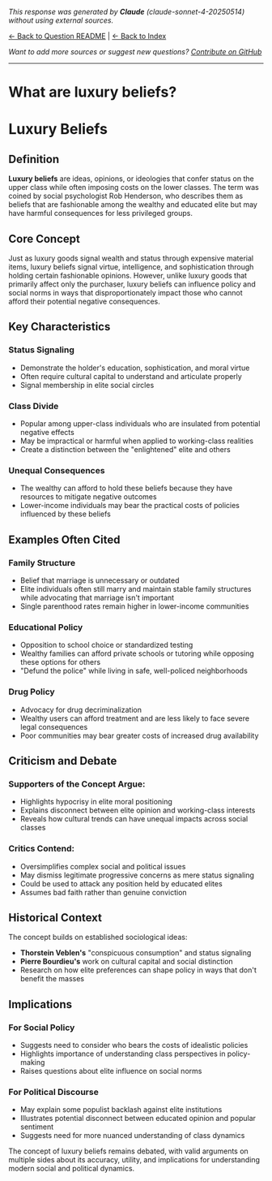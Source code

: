 <!-- 
Generated by: claude
Model: claude-sonnet-4-20250514
Prompt type: default
Generated at: 2025-06-10T23:00:21.987281
-->

*This response was generated by **Claude** (claude-sonnet-4-20250514) without using external sources.*

[← Back to Question README](README.md) | [← Back to Index](../README.md)

*Want to add more sources or suggest new questions? [Contribute on GitHub](https://github.com/justinwest/SuggestedSources)*

---

# What are luxury beliefs?

# Luxury Beliefs

## Definition

**Luxury beliefs** are ideas, opinions, or ideologies that confer status on the upper class while often imposing costs on the lower classes. The term was coined by social psychologist Rob Henderson, who describes them as beliefs that are fashionable among the wealthy and educated elite but may have harmful consequences for less privileged groups.

## Core Concept

Just as luxury goods signal wealth and status through expensive material items, luxury beliefs signal virtue, intelligence, and sophistication through holding certain fashionable opinions. However, unlike luxury goods that primarily affect only the purchaser, luxury beliefs can influence policy and social norms in ways that disproportionately impact those who cannot afford their potential negative consequences.

## Key Characteristics

### Status Signaling
- Demonstrate the holder's education, sophistication, and moral virtue
- Often require cultural capital to understand and articulate properly
- Signal membership in elite social circles

### Class Divide
- Popular among upper-class individuals who are insulated from potential negative effects
- May be impractical or harmful when applied to working-class realities
- Create a distinction between the "enlightened" elite and others

### Unequal Consequences
- The wealthy can afford to hold these beliefs because they have resources to mitigate negative outcomes
- Lower-income individuals may bear the practical costs of policies influenced by these beliefs

## Examples Often Cited

### Family Structure
- Belief that marriage is unnecessary or outdated
- Elite individuals often still marry and maintain stable family structures while advocating that marriage isn't important
- Single parenthood rates remain higher in lower-income communities

### Educational Policy
- Opposition to school choice or standardized testing
- Wealthy families can afford private schools or tutoring while opposing these options for others
- "Defund the police" while living in safe, well-policed neighborhoods

### Drug Policy
- Advocacy for drug decriminalization
- Wealthy users can afford treatment and are less likely to face severe legal consequences
- Poor communities may bear greater costs of increased drug availability

## Criticism and Debate

### Supporters of the Concept Argue:
- Highlights hypocrisy in elite moral positioning
- Explains disconnect between elite opinion and working-class interests
- Reveals how cultural trends can have unequal impacts across social classes

### Critics Contend:
- Oversimplifies complex social and political issues
- May dismiss legitimate progressive concerns as mere status signaling
- Could be used to attack any position held by educated elites
- Assumes bad faith rather than genuine conviction

## Historical Context

The concept builds on established sociological ideas:
- **Thorstein Veblen's** "conspicuous consumption" and status signaling
- **Pierre Bourdieu's** work on cultural capital and social distinction
- Research on how elite preferences can shape policy in ways that don't benefit the masses

## Implications

### For Social Policy
- Suggests need to consider who bears the costs of idealistic policies
- Highlights importance of understanding class perspectives in policy-making
- Raises questions about elite influence on social norms

### For Political Discourse
- May explain some populist backlash against elite institutions
- Illustrates potential disconnect between educated opinion and popular sentiment
- Suggests need for more nuanced understanding of class dynamics

The concept of luxury beliefs remains debated, with valid arguments on multiple sides about its accuracy, utility, and implications for understanding modern social and political dynamics.